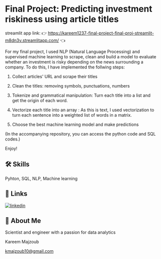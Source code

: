
# Final Project: Predicting investment riskiness using article titles

streamlit app link: 
👉 https://kareem1237-final-project-final-proj-streamlit-m8dn3v.streamlitapp.com/ 👈

For my final project, I used NLP (Natural Language Processing) and supervised machine learning to scrape, clean and build a model to evaluate whether an investment is risky depending on the news surrounding a company.
To do this, I have implemented the follwing steps:

1) Collect articles' URL and scrape their titles 

2) Clean the titles: removing symbols, punctuations, numbers

3) Tokenize and grammatical manipulation: Turn each title into a list and get the origin of each word.

4) Vectorize each title into an array : As this is text, I used vectorization to turn each sentence into a weighted list of words in a matrix.

5) Choose the best machine learning model and make predictions



(In the accompanying repository, you can access the python code and SQL codes.)

Enjoy!
## 🛠 Skills
Pyhton, SQL, NLP, Machine learning

## 🔗 Links
[![linkedin](https://img.shields.io/badge/linkedin-0A66C2?style=for-the-badge&logo=linkedin&logoColor=white)](https://www.linkedin.com/in/kareem-majzoub-a57847a7/)



## 🚀 About Me
Scientist and engineer with a passion for data analytics

Kareem Majzoub

kmajzoub10@gmail.com

